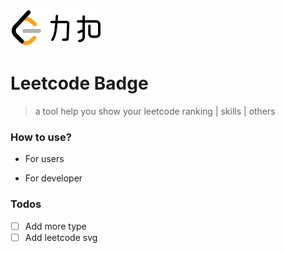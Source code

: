 ![leetcode](./leetcode.svg) 

# Leetcode Badge

> a tool help you show your leetcode ranking | skills | others

### How to use?
- For users
  
- For developer

### Todos
- [ ] Add more type
- [ ] Add leetcode svg